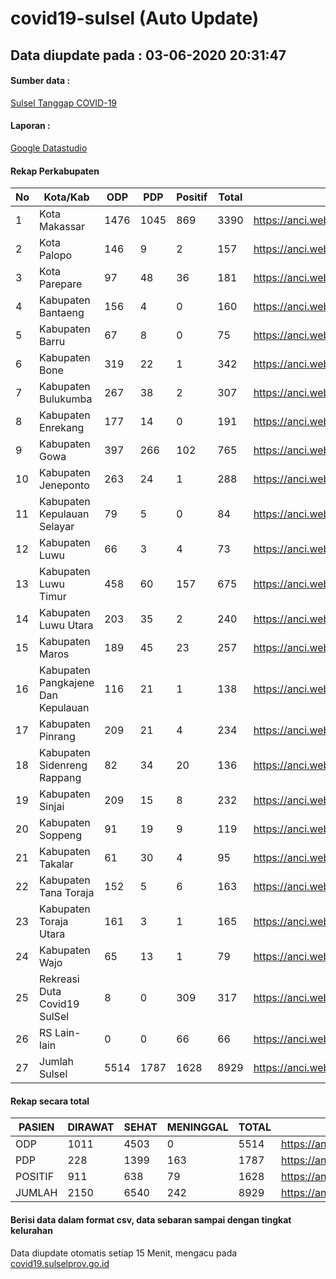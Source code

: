 
# covid19-sulsel (Auto Update)

## Data diupdate pada : 03-06-2020 20:31:47

#### Sumber data :
[Sulsel Tanggap COVID-19](https://covid19.sulselprov.go.id)

#### Laporan :
[Google Datastudio](https://datastudio.google.com/s/jythWGc1j4w)

#### Rekap Perkabupaten 
|No|Kota/Kab|ODP|PDP|Positif|Total|Link|
| --- | --- | --- | --- | --- | --- | --- |
|1|Kota Makassar|1476|1045|869|3390|https://anci.web.id/cor/kota_makassar|
|2|Kota Palopo|146|9|2|157|https://anci.web.id/cor/kota_palopo|
|3|Kota Parepare|97|48|36|181|https://anci.web.id/cor/kota_parepare|
|4|Kabupaten Bantaeng|156|4|0|160|https://anci.web.id/cor/kabupaten_bantaeng|
|5|Kabupaten Barru|67|8|0|75|https://anci.web.id/cor/kabupaten_barru|
|6|Kabupaten Bone|319|22|1|342|https://anci.web.id/cor/kabupaten_bone|
|7|Kabupaten Bulukumba|267|38|2|307|https://anci.web.id/cor/kabupaten_bulukumba|
|8|Kabupaten Enrekang|177|14|0|191|https://anci.web.id/cor/kabupaten_enrekang|
|9|Kabupaten Gowa|397|266|102|765|https://anci.web.id/cor/kabupaten_gowa|
|10|Kabupaten Jeneponto|263|24|1|288|https://anci.web.id/cor/kabupaten_jeneponto|
|11|Kabupaten Kepulauan Selayar|79|5|0|84|https://anci.web.id/cor/kabupaten_kepulauan_selayar|
|12|Kabupaten Luwu|66|3|4|73|https://anci.web.id/cor/kabupaten_luwu|
|13|Kabupaten Luwu Timur|458|60|157|675|https://anci.web.id/cor/kabupaten_luwu_timur|
|14|Kabupaten Luwu Utara|203|35|2|240|https://anci.web.id/cor/kabupaten_luwu_utara|
|15|Kabupaten Maros|189|45|23|257|https://anci.web.id/cor/kabupaten_maros|
|16|Kabupaten Pangkajene Dan Kepulauan|116|21|1|138|https://anci.web.id/cor/kabupaten_pangkajene_dan_kepulauan|
|17|Kabupaten Pinrang|209|21|4|234|https://anci.web.id/cor/kabupaten_pinrang|
|18|Kabupaten Sidenreng Rappang|82|34|20|136|https://anci.web.id/cor/kabupaten_sidenreng_rappang|
|19|Kabupaten Sinjai|209|15|8|232|https://anci.web.id/cor/kabupaten_sinjai|
|20|Kabupaten Soppeng|91|19|9|119|https://anci.web.id/cor/kabupaten_soppeng|
|21|Kabupaten Takalar|61|30|4|95|https://anci.web.id/cor/kabupaten_takalar|
|22|Kabupaten Tana Toraja|152|5|6|163|https://anci.web.id/cor/kabupaten_tana_toraja|
|23|Kabupaten Toraja Utara|161|3|1|165|https://anci.web.id/cor/kabupaten_toraja_utara|
|24|Kabupaten Wajo|65|13|1|79|https://anci.web.id/cor/kabupaten_wajo|
|25|Rekreasi Duta Covid19 SulSel|8|0|309|317|https://anci.web.id/cor/rekreasi_duta_covid19_sulsel|
|26|RS Lain-lain|0|0|66|66|https://anci.web.id/cor/rs_lain-lain|
|27|Jumlah Sulsel|5514|1787|1628|8929|https://anci.web.id/cor/jumlah_sulsel|

#### Rekap secara total

| PASIEN | DIRAWAT | SEHAT | MENINGGAL | TOTAL | LINK |
| ---- | -------- | ---- | ---- |  ---- | ---- |
| ODP | 1011 | 4503 | 0 | 5514 | https://anci.web.id/cor/odp_detail.html |
| PDP | 228 | 1399 | 163 | 1787 | https://anci.web.id/cor/pdp_detail.html |
| POSITIF | 911 | 638 | 79 | 1628 | https://anci.web.id/cor/positif_detail.html |
| JUMLAH | 2150 | 6540 | 242 | 8929 | https://anci.web.id/cor/jumlah_sulsel/ |

 
#### Berisi data dalam format csv, data sebaran sampai dengan tingkat kelurahan

Data diupdate otomatis setiap 15 Menit, mengacu pada [covid19.sulselprov.go.id](https://covid19.sulselprov.go.id)

